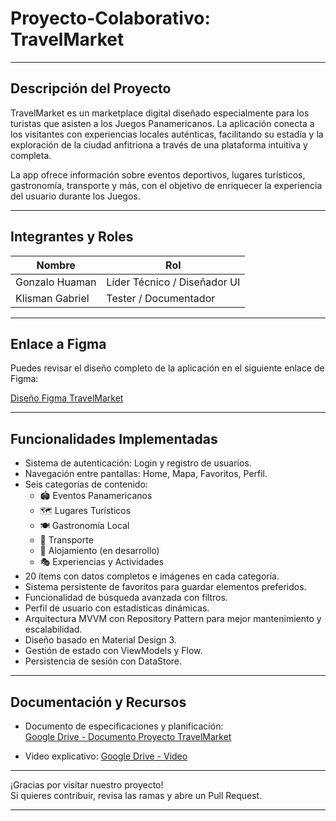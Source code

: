 # Proyecto-Colaborativo: TravelMarket

---

## Descripción del Proyecto

TravelMarket es un marketplace digital diseñado especialmente para los turistas que asisten a los Juegos Panamericanos. La aplicación conecta a los visitantes con experiencias locales auténticas, facilitando su estadía y la exploración de la ciudad anfitriona a través de una plataforma intuitiva y completa.

La app ofrece información sobre eventos deportivos, lugares turísticos, gastronomía, transporte y más, con el objetivo de enriquecer la experiencia del usuario durante los Juegos.

---

## Integrantes y Roles

| Nombre           |         Rol                |
|------------------|----------------------------|
| Gonzalo Huaman | Líder Técnico / Diseñador UI |
| Klisman Gabriel| Tester / Documentador        |



---

## Enlace a Figma

Puedes revisar el diseño completo de la aplicación en el siguiente enlace de Figma:

[Diseño Figma TravelMarket](https://www.figma.com/design/7IitKz6OkS6rRXLImbOLeM/TravelMarket?node-id=0-1&p=f&t=zjO3seY6WF16K7sX-0)

---

## Funcionalidades Implementadas

- Sistema de autenticación: Login y registro de usuarios.  
- Navegación entre pantallas: Home, Mapa, Favoritos, Perfil.  
- Seis categorías de contenido:  
  - 🏟️ Eventos Panamericanos  
  - 🗺️ Lugares Turísticos  
  - 🍽️ Gastronomía Local  
  - 🚕 Transporte  
  - 🏨 Alojamiento (en desarrollo)  
  - 🎭 Experiencias y Actividades  
- 20 ítems con datos completos e imágenes en cada categoría.  
- Sistema persistente de favoritos para guardar elementos preferidos.  
- Funcionalidad de búsqueda avanzada con filtros.  
- Perfil de usuario con estadísticas dinámicas.  
- Arquitectura MVVM con Repository Pattern para mejor mantenimiento y escalabilidad.  
- Diseño basado en Material Design 3.  
- Gestión de estado con ViewModels y Flow.  
- Persistencia de sesión con DataStore.  

---

## Documentación y Recursos

- Documento de especificaciones y planificación:  
  [Google Drive - Documento Proyecto TravelMarket](https://docs.google.com/document/d/1fFIS4PgwqaoPWuzvx-wHrHBQUFgPwmwdCTmBtSI2794/edit?tab=t.0)

- Video explicativo:
  [Google Drive - Video](https://drive.google.com/drive/u/1/folders/1z9hsIPNnhvBTwN7SCa7A3ShmlwomSs-Z)

---

¡Gracias por visitar nuestro proyecto!  
Si quieres contribuir, revisa las ramas y abre un Pull Request.

---


